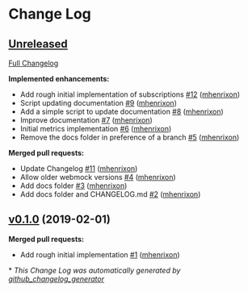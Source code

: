 # Change Log

## [Unreleased](https://github.com/mhenrixon/stub_requests/tree/HEAD)

[Full Changelog](https://github.com/mhenrixon/stub_requests/compare/v0.1.0...HEAD)

**Implemented enhancements:**

- Add rough initial implementation of subscriptions [\#12](https://github.com/mhenrixon/stub_requests/pull/12) ([mhenrixon](https://github.com/mhenrixon))
- Script updating documentation [\#9](https://github.com/mhenrixon/stub_requests/pull/9) ([mhenrixon](https://github.com/mhenrixon))
- Add a simple script to update documentation [\#8](https://github.com/mhenrixon/stub_requests/pull/8) ([mhenrixon](https://github.com/mhenrixon))
- Improve documentation [\#7](https://github.com/mhenrixon/stub_requests/pull/7) ([mhenrixon](https://github.com/mhenrixon))
- Initial metrics implementation [\#6](https://github.com/mhenrixon/stub_requests/pull/6) ([mhenrixon](https://github.com/mhenrixon))
- Remove the docs folder in preference of a branch [\#5](https://github.com/mhenrixon/stub_requests/pull/5) ([mhenrixon](https://github.com/mhenrixon))

**Merged pull requests:**

- Update Changelog [\#11](https://github.com/mhenrixon/stub_requests/pull/11) ([mhenrixon](https://github.com/mhenrixon))
- Allow older webmock versions [\#4](https://github.com/mhenrixon/stub_requests/pull/4) ([mhenrixon](https://github.com/mhenrixon))
- Add docs folder [\#3](https://github.com/mhenrixon/stub_requests/pull/3) ([mhenrixon](https://github.com/mhenrixon))
- Add docs folder and CHANGELOG.md [\#2](https://github.com/mhenrixon/stub_requests/pull/2) ([mhenrixon](https://github.com/mhenrixon))

## [v0.1.0](https://github.com/mhenrixon/stub_requests/tree/v0.1.0) (2019-02-01)
**Merged pull requests:**

- Add rough initial implementation [\#1](https://github.com/mhenrixon/stub_requests/pull/1) ([mhenrixon](https://github.com/mhenrixon))



\* *This Change Log was automatically generated by [github_changelog_generator](https://github.com/skywinder/Github-Changelog-Generator)*